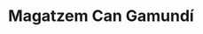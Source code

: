 ---
title: "Magatzem Can Gamundí"
url: /santa-maria-del-cami/magatzem-can-gamundi/
shop: Baumarkt
---